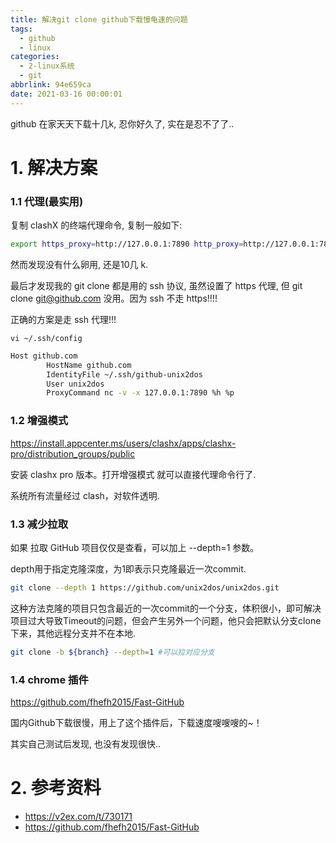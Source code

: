 ```yaml
---
title: 解决git clone github下载慢龟速的问题
tags:
  - github
  - linux
categories:
  - 2-linux系统
  - git
abbrlink: 94e659ca
date: 2021-03-16 00:00:01
---
```


github 在家天天下载十几k, 忍你好久了, 实在是忍不了了..

<!-- more -->

# 1. 解决方案

### 1.1 代理(最实用)

复制 clashX 的终端代理命令, 复制一般如下: 

```bash
export https_proxy=http://127.0.0.1:7890 http_proxy=http://127.0.0.1:7890 all_proxy=socks5://127.0.0.1:7890
```

然而发现没有什么卵用, 还是10几 k. 

最后才发现我的 git clone 都是用的 ssh 协议,  虽然设置了 https 代理, 但 git clone git@github.com 没用。因为 ssh 不走 https!!!!

正确的方案是走 ssh 代理!!!

`vi ~/.ssh/config`

```bash
Host github.com
        HostName github.com
        IdentityFile ~/.ssh/github-unix2dos
        User unix2dos
        ProxyCommand nc -v -x 127.0.0.1:7890 %h %p
```



### 1.2 增强模式

https://install.appcenter.ms/users/clashx/apps/clashx-pro/distribution_groups/public 

安装 clashx pro 版本。打开增强模式 就可以直接代理命令行了.

系统所有流量经过 clash，对软件透明.



### 1.3 减少拉取

如果 拉取 GitHub 项目仅仅是查看，可以加上 --depth=1 参数。

depth用于指定克隆深度，为1即表示只克隆最近一次commit.

```bash
git clone --depth 1 https://github.com/unix2dos/unix2dos.git
```

这种方法克隆的项目只包含最近的一次commit的一个分支，体积很小，即可解决项目过大导致Timeout的问题，但会产生另外一个问题，他只会把默认分支clone下来，其他远程分支并不在本地.

```bash
git clone -b ${branch} --depth=1 #可以拉对应分支
```



### 1.4 chrome 插件

 https://github.com/fhefh2015/Fast-GitHub

国内Github下载很慢，用上了这个插件后，下载速度嗖嗖嗖的~！

其实自己测试后发现, 也没有发现很快..



# 2. 参考资料

+ https://v2ex.com/t/730171
+ https://github.com/fhefh2015/Fast-GitHub

